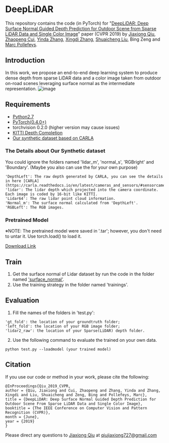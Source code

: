 # DeepLiDAR
This repository contains the code (in PyTorch) for "[DeepLiDAR: Deep Surface Normal Guided Depth Prediction for Outdoor Scene
from Sparse LiDAR Data and Single Color Image](http://openaccess.thecvf.com/content_CVPR_2019/papers/Qiu_DeepLiDAR_Deep_Surface_Normal_Guided_Depth_Prediction_for_Outdoor_Scene_CVPR_2019_paper.pdf)" paper (CVPR 2019) by [Jiaxiong Qiu](https://jiaxiongq.github.io/), [Zhaopeng Cui](https://zhpcui.github.io/), [Yinda Zhang](https://www.zhangyinda.com/), [Xingdi Zhang](https://github.com/crazyzxd), [Shuaicheng Liu](http://www.liushuaicheng.org/), Bing Zeng and [Marc Pollefeys](https://www.inf.ethz.ch/personal/marc.pollefeys/index.html).
## Introduction
In this work, we propose an end-to-end deep learning system to produce dense depth from sparse LiDAR data and a color image taken from outdoor on-road scenes leveraging surface normal as the intermediate representation.
![image](https://github.com/JiaxiongQ/Need2Adjust/blob/master/pipline.PNG)
## Requirements
- [Python2.7](https://www.python.org/downloads/)
- [PyTorch(0.4.0+)](http://pytorch.org)
- torchvision 0.2.0 (higher version may cause issues)
- [KITTI Depth Completion](http://www.cvlibs.net/datasets/kitti/eval_depth.php?benchmark=depth_completion)
- [Our synthetic dataset based on CARLA](https://pan.baidu.com/s/1ayNWa7_9Ia2f6_lYzW8paA)
### The Details about Our Synthetic dataset
You could ignore the folders named 'lidar_m', 'normal_s', 'RGBright' and 'Boundary'. (Maybe you also can use the for your own purpose)
```
'DepthLeft': The raw depth generated by CARLA, you can see the details in here [CARLA](https://carla.readthedocs.io/en/latest/cameras_and_sensors/#sensorcameradepth)
'lidar': The lidar depth which projected into the camera coordinate. Each image is coded by 16-bit like KITTI.
'Lidar64': The raw lidar point cloud information.
'Normal_m': The surface normal calculated from 'DepthLeft'.
'RGBLeft': The RGB images.
```
### Pretrained Model
※NOTE: The pretrained model were saved in '.tar'; however, you don't need to untar it. Use torch.load() to load it.

[Download Link](https://drive.google.com/file/d/1eaOCtl_CGzqqqJDbVawsdniND255ZaP8/view?usp=sharing)
## Train
1. Get the surface normal of Lidar dataset by run the code in the folder named ['surface_normal'](https://github.com/crazyzxd).
2. Use the training strategy in the folder named 'trainings'.
## Evaluation
1. Fill the names of the folders in 'test.py':
```
'gt_fold': the location of your groundtruth folder;
'left_fold': the location of your RGB image folder;
'lidar2_raw': the location of your Sparse(LiDAR) depth folder.
```
 
2. Use the following command to evaluate the trained on your own data.
```
python test.py --loadmodel (your trained model)
```
## Citation 
If you use our code or method in your work, please cite the following:
```
@InProceedings{Qiu_2019_CVPR,
author = {Qiu, Jiaxiong and Cui, Zhaopeng and Zhang, Yinda and Zhang, Xingdi and Liu, Shuaicheng and Zeng, Bing and Pollefeys, Marc},
title = {DeepLiDAR: Deep Surface Normal Guided Depth Prediction for Outdoor Scene From Sparse LiDAR Data and Single Color Image},
booktitle = {The IEEE Conference on Computer Vision and Pattern Recognition (CVPR)},
month = {June},
year = {2019}
}
```
Please direct any questions to [Jiaxiong Qiu](https://jiaxiongq.github.io/) at qiujiaxiong727@gmail.com

